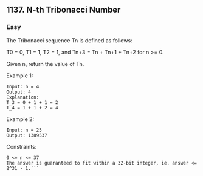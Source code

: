 ## 1137. N-th Tribonacci Number
### Easy

The Tribonacci sequence Tn is defined as follows: 

T0 = 0, T1 = 1, T2 = 1, and Tn+3 = Tn + Tn+1 + Tn+2 for n >= 0.

Given n, return the value of Tn. 

Example 1:
```
Input: n = 4
Output: 4
Explanation:
T_3 = 0 + 1 + 1 = 2
T_4 = 1 + 1 + 2 = 4
```
Example 2:
```
Input: n = 25
Output: 1389537
 ```

Constraints:
```
0 <= n <= 37
The answer is guaranteed to fit within a 32-bit integer, ie. answer <= 2^31 - 1.```